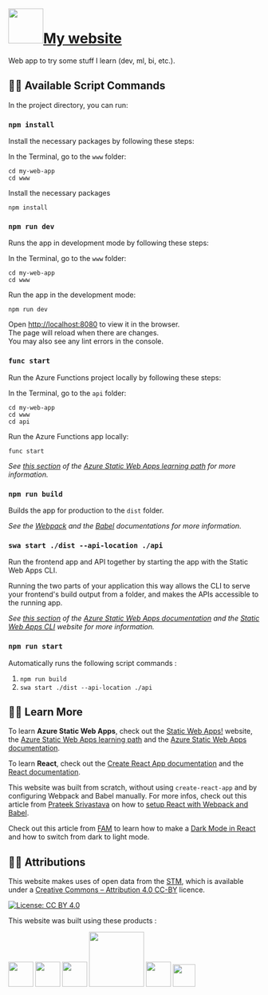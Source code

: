 #  <a href="https://www.renaudjmathieu.com"><img src="https://raw.githubusercontent.com/renaudjmathieu/my-web-app/main/www/src/img/elephant.svg" width="70">My website</a>


Web app to try some stuff I learn (dev, ml, bi, etc.).

## :technologist: Available Script Commands

In the project directory, you can run:

### `npm install`

Install the necessary packages by following these steps:

In the Terminal, go to the `www` folder:
```	
cd my-web-app
cd www
```	
Install the necessary packages
```	
npm install
```	

### `npm run dev`

Runs the app in development mode by following these steps:

In the Terminal, go to the `www` folder:
```	
cd my-web-app
cd www
```	
Run the app in the development mode: 
```	
npm run dev
```	
Open [http://localhost:8080](http://localhost:8080) to view it in the browser.\
The page will reload when there are changes.\
You may also see any lint errors in the console.

### `func start`
Run the Azure Functions project locally by following these steps:

In the Terminal, go to the `api` folder:
```	
cd my-web-app
cd www
cd api
```	
Run the Azure Functions app locally: 
```	
func start
```	

*See [this section](https://learn.microsoft.com/en-us/training/modules/publish-static-web-app-api-preview-url/4-exercise-function-app?pivots=react) of the [Azure Static Web Apps learning path](https://learn.microsoft.com/en-us/training/paths/azure-static-web-apps/) for more information.*

### `npm run build`

Builds the app for production to the `dist` folder.

*See the [Webpack](https://webpack.js.org/guides/getting-started/) and the [Babel](https://babeljs.io/docs/en/) documentations for more information.*

### `swa start ./dist --api-location ./api`

Run the frontend app and API together by starting the app with the Static Web Apps CLI.

Running the two parts of your application this way allows the CLI to serve your frontend's build output from a folder, and makes the APIs accessible to the running app.

*See [this section](https://learn.microsoft.com/en-us/azure/static-web-apps/add-api?tabs=vanilla-javascript#run-the-frontend-and-api-locally) of the [Azure Static Web Apps documentation](https://learn.microsoft.com/en-us/azure/static-web-apps/overview) and the [Static Web Apps CLI](https://azure.github.io/static-web-apps-cli/) website for more information.*

### `npm run start`

Automatically runs the following script commands : 
1. <code>npm run build</code>
2. <code>swa start ./dist --api-location ./api</code>

## :teacher: Learn More

To learn **Azure Static Web Apps**, check out the [Static Web Apps!](https://www.azurestaticwebapps.dev/) website, the [Azure Static Web Apps learning path](https://learn.microsoft.com/en-us/training/paths/azure-static-web-apps/) and the [Azure Static Web Apps documentation](https://learn.microsoft.com/en-us/azure/static-web-apps/overview).

To learn **React**, check out the [Create React App documentation](https://facebook.github.io/create-react-app/docs/getting-started) and the [React documentation](https://reactjs.org/).

This website was built from scratch, without using <code>create-react-app</code> and by configuring Webpack and Babel manually. For more infos, check out this article from [Prateek Srivastava](https://medium.com/@prateeksrt) on how to [setup React with Webpack and Babel](https://medium.com/age-of-awareness/setup-react-with-webpack-and-babel-5114a14a47e9).

Check out this article from [FAM](https://famzil.medium.com) to learn how to make a [Dark Mode in React](https://levelup.gitconnected.com/dark-mode-in-react-533faaee3c6e) and how to switch from dark to light mode.

## :judge: Attributions

This website makes uses of open data from the [STM](https://www.stm.info/en/about/developers), which is available under a [Creative Commons – Attribution 4.0 CC-BY](https://creativecommons.org/licenses/by/4.0) licence.

[![License: CC BY 4.0](https://img.shields.io/badge/License-CC_BY_4.0-lightgrey.svg)](https://creativecommons.org/licenses/by/4.0/)

This website was built using these products :

[<img src="https://powerapps.microsoft.com/images/application-logos/svg/powerbi.svg" width="50">][powerbi]
[<img src="https://ms-azuretools.gallerycdn.vsassets.io/extensions/ms-azuretools/vscode-azurestaticwebapps/0.11.3/1665693006913/Microsoft.VisualStudio.Services.Icons.Default" width="50">][azure-static-web-apps]
[<img src="https://raw.githubusercontent.com/webpack/media/master/logo/icon-square-big.png" width="50">][webpack]
[<img src="https://d33wubrfki0l68.cloudfront.net/7a197cfe44548cc1a3f581152af70a3051e11671/78df8/img/babel.svg" width="110">][babel]
[<img src="https://upload.wikimedia.org/wikipedia/commons/thumb/a/a7/React-icon.svg/1024px-React-icon.svg.png" width="50">][react]
[<img src="https://react-bootstrap.github.io/logo.svg" width="45">][react-bootstrap]

[powerbi]: https://powerbi.microsoft.com/en-us/
[azure-static-web-apps]: https://azure.microsoft.com/en-us/products/app-service/static/
[webpack]: https://webpack.js.org
[babel]: https://babeljs.io
[react]: https://reactjs.org
[react-bootstrap]: https://react-bootstrap.github.io/
